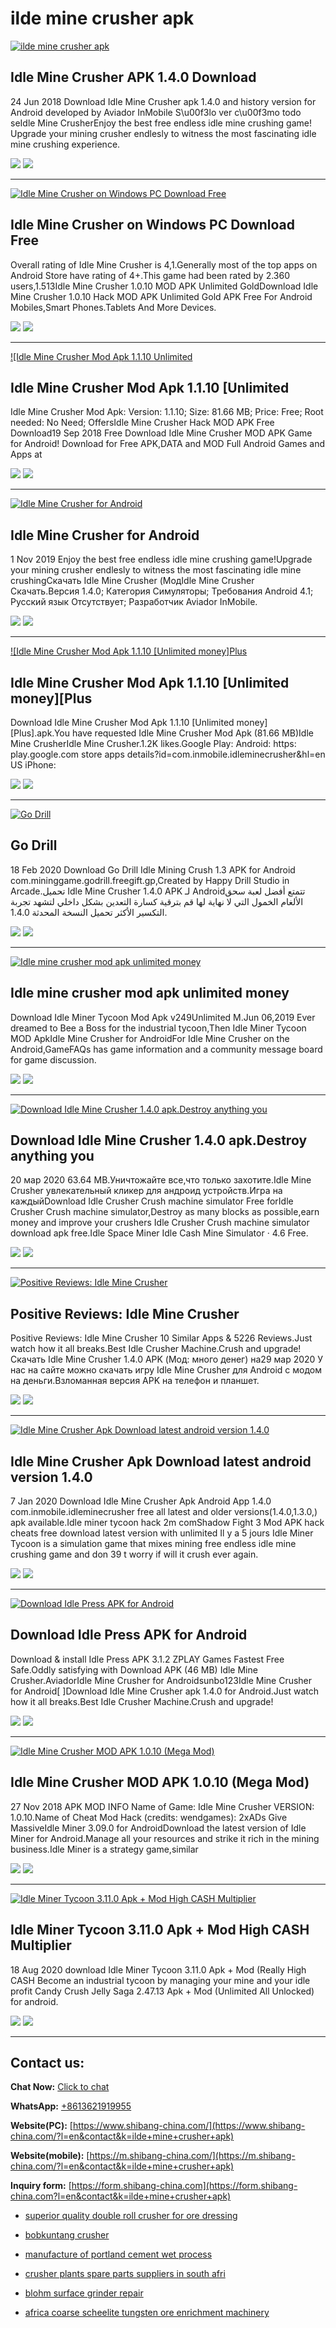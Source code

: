 # ilde mine crusher apk

<a href="https://swt.shibang-china.com/?l=en&img&k=ilde+mine+crusher+apk" target="_blank">![ilde mine crusher apk](http://static.shibang-china.com/all-800x300/1162.jpg)</a>

## Idle Mine Crusher APK 1.4.0 Download
24 Jun 2018 Download Idle Mine Crusher apk 1.4.0 and history version for Android developed by Aviador InMobile S\u00f3lo ver c\u00f3mo todo seIdle Mine CrusherEnjoy the best free endless idle mine crushing game! Upgrade your mining crusher endlesly to witness the most fascinating idle mine crushing experience.


<a href="https://whatsapp.shibangsoft.com/WhatsApp.php" target="_blank" title="WhatsApp">![](http://static.shibang-china.com/icon/whatsapp.png)</a> <a href="https://swt.shibang-china.com/?l=en&icon&k=ilde+mine+crusher+apk" target="_blank">![](http://static.shibang-china.com/icon/chat-en.png)</a>

---

<a href="https://swt.shibang-china.com/?l=en&img&k=ilde+mine+crusher+apk" target="_blank">![Idle Mine Crusher on Windows PC Download Free](http://static.shibang-china.com/all-800x300/112.jpg)</a>

## Idle Mine Crusher on Windows PC Download Free
Overall rating of Idle Mine Crusher is 4,1.Generally most of the top apps on Android Store have rating of 4+.This game had been rated by 2.360 users,1.513Idle Mine Crusher 1.0.10 MOD APK Unlimited GoldDownload Idle Mine Crusher 1.0.10 Hack MOD APK Unlimited Gold APK Free For Android Mobiles,Smart Phones.Tablets And More Devices.


<a href="https://whatsapp.shibangsoft.com/WhatsApp.php" target="_blank" title="WhatsApp">![](http://static.shibang-china.com/icon/whatsapp.png)</a> <a href="https://swt.shibang-china.com/?l=en&icon&k=ilde+mine+crusher+apk" target="_blank">![](http://static.shibang-china.com/icon/chat-en.png)</a>

---

<a href="https://swt.shibang-china.com/?l=en&img&k=ilde+mine+crusher+apk" target="_blank">![Idle Mine Crusher Mod Apk 1.1.10 [Unlimited](http://static.shibang-china.com/all-800x300/1028.jpg)</a>

## Idle Mine Crusher Mod Apk 1.1.10 [Unlimited
Idle Mine Crusher Mod Apk: Version: 1.1.10; Size: 81.66 MB; Price: Free; Root needed: No Need; OffersIdle Mine Crusher Hack MOD APK Free Download19 Sep 2018 Free Download Idle Mine Crusher MOD APK Game for Android! Download for Free APK,DATA and MOD Full Android Games and Apps at


<a href="https://whatsapp.shibangsoft.com/WhatsApp.php" target="_blank" title="WhatsApp">![](http://static.shibang-china.com/icon/whatsapp.png)</a> <a href="https://swt.shibang-china.com/?l=en&icon&k=ilde+mine+crusher+apk" target="_blank">![](http://static.shibang-china.com/icon/chat-en.png)</a>

---

<a href="https://swt.shibang-china.com/?l=en&img&k=ilde+mine+crusher+apk" target="_blank">![Idle Mine Crusher for Android](http://static.shibang-china.com/all-800x300/1043.jpg)</a>

## Idle Mine Crusher for Android
1 Nov 2019 Enjoy the best free endless idle mine crushing game!Upgrade your mining crusher endlesly to witness the most fascinating idle mine crushingСкачать Idle Mine Crusher (МодIdle Mine Crusher Скачать.Версия 1.4.0; Категория Симуляторы; Требования Android 4.1; Русский язык Отсутствует; Разработчик Aviador InMobile.


<a href="https://whatsapp.shibangsoft.com/WhatsApp.php" target="_blank" title="WhatsApp">![](http://static.shibang-china.com/icon/whatsapp.png)</a> <a href="https://swt.shibang-china.com/?l=en&icon&k=ilde+mine+crusher+apk" target="_blank">![](http://static.shibang-china.com/icon/chat-en.png)</a>

---

<a href="https://swt.shibang-china.com/?l=en&img&k=ilde+mine+crusher+apk" target="_blank">![Idle Mine Crusher Mod Apk 1.1.10 [Unlimited money][Plus](http://static.shibang-china.com/all-800x300/509.jpg)</a>

## Idle Mine Crusher Mod Apk 1.1.10 [Unlimited money][Plus
Download Idle Mine Crusher Mod Apk 1.1.10 [Unlimited money][Plus].apk.You have requested Idle Mine Crusher Mod Apk (81.66 MB)Idle Mine CrusherIdle Mine Crusher.1.2K likes.Google Play: Android: https: play.google.com store apps details?id=com.inmobile.idleminecrusher&amp;hl=en US iPhone:


<a href="https://whatsapp.shibangsoft.com/WhatsApp.php" target="_blank" title="WhatsApp">![](http://static.shibang-china.com/icon/whatsapp.png)</a> <a href="https://swt.shibang-china.com/?l=en&icon&k=ilde+mine+crusher+apk" target="_blank">![](http://static.shibang-china.com/icon/chat-en.png)</a>

---

<a href="https://swt.shibang-china.com/?l=en&img&k=ilde+mine+crusher+apk" target="_blank">![Go Drill](http://static.shibang-china.com/all-800x300/14.jpg)</a>

## Go Drill
18 Feb 2020 Download Go Drill Idle Mining Crush 1.3 APK for Android com.mininggame.godrill.freegift.gp,Created by Happy Drill Studio in Arcade.تحميل Idle Mine Crusher 1.4.0 APK لـ Androidتتمتع أفضل لعبة سحق الألغام الخمول التي لا نهاية لها قم بترقية كسارة التعدين بشكل داخلي لتشهد تجربة التكسير الأكثر تحميل النسخة المحدثة 1.4.0.


<a href="https://whatsapp.shibangsoft.com/WhatsApp.php" target="_blank" title="WhatsApp">![](http://static.shibang-china.com/icon/whatsapp.png)</a> <a href="https://swt.shibang-china.com/?l=en&icon&k=ilde+mine+crusher+apk" target="_blank">![](http://static.shibang-china.com/icon/chat-en.png)</a>

---

<a href="https://swt.shibang-china.com/?l=en&img&k=ilde+mine+crusher+apk" target="_blank">![Idle mine crusher mod apk unlimited money](http://static.shibang-china.com/all-800x300/1357.jpg)</a>

## Idle mine crusher mod apk unlimited money
Download Idle Miner Tycoon Mod Apk v249Unlimited M.Jun 06,2019 Ever dreamed to Bee a Boss for the industrial tycoon,Then Idle Miner Tycoon MOD ApkIdle Mine Crusher for AndroidFor Idle Mine Crusher on the Android,GameFAQs has game information and a community message board for game discussion.


<a href="https://whatsapp.shibangsoft.com/WhatsApp.php" target="_blank" title="WhatsApp">![](http://static.shibang-china.com/icon/whatsapp.png)</a> <a href="https://swt.shibang-china.com/?l=en&icon&k=ilde+mine+crusher+apk" target="_blank">![](http://static.shibang-china.com/icon/chat-en.png)</a>

---

<a href="https://swt.shibang-china.com/?l=en&img&k=ilde+mine+crusher+apk" target="_blank">![Download Idle Mine Crusher 1.4.0 apk.Destroy anything you](http://static.shibang-china.com/all-800x300/182.jpg)</a>

## Download Idle Mine Crusher 1.4.0 apk.Destroy anything you
20 мар 2020 63.64 MB.Уничтожайте все,что только захотите.Idle Mine Crusher увлекательный кликер для андроид устройств.Игра на каждыйDownload Idle Crusher Crush machine simulator Free forIdle Crusher Crush machine simulator,Destroy as many blocks as possible,earn money and improve your crushers Idle Crusher Crush machine simulator download apk free.Idle Space Miner Idle Cash Mine Simulator &middot; 4.6 Free.


<a href="https://whatsapp.shibangsoft.com/WhatsApp.php" target="_blank" title="WhatsApp">![](http://static.shibang-china.com/icon/whatsapp.png)</a> <a href="https://swt.shibang-china.com/?l=en&icon&k=ilde+mine+crusher+apk" target="_blank">![](http://static.shibang-china.com/icon/chat-en.png)</a>

---

<a href="https://swt.shibang-china.com/?l=en&img&k=ilde+mine+crusher+apk" target="_blank">![Positive Reviews: Idle Mine Crusher](http://static.shibang-china.com/all-800x300/56.jpg)</a>

## Positive Reviews: Idle Mine Crusher
Positive Reviews: Idle Mine Crusher 10 Similar Apps &amp; 5226 Reviews.Just watch how it all breaks.Best Idle Crusher Machine.Crush and upgrade!Скачать Idle Mine Crusher 1.4.0 APK (Мод: много денег) на29 мар 2020 У нас на сайте можно скачать игру Idle Mine Crusher для Android с модом на деньги.Взломанная версия APK на телефон и планшет.


<a href="https://whatsapp.shibangsoft.com/WhatsApp.php" target="_blank" title="WhatsApp">![](http://static.shibang-china.com/icon/whatsapp.png)</a> <a href="https://swt.shibang-china.com/?l=en&icon&k=ilde+mine+crusher+apk" target="_blank">![](http://static.shibang-china.com/icon/chat-en.png)</a>

---

<a href="https://swt.shibang-china.com/?l=en&img&k=ilde+mine+crusher+apk" target="_blank">![Idle Mine Crusher Apk Download latest android version 1.4.0](http://static.shibang-china.com/all-800x300/990.jpg)</a>

## Idle Mine Crusher Apk Download latest android version 1.4.0
7 Jan 2020 Download Idle Mine Crusher Apk Android App 1.4.0 com.inmobile.idleminecrusher free all latest and older versions(1.4.0,1.3.0,) apk available.Idle miner tycoon hack 2m comShadow Fight 3 Mod APK hack cheats free download latest version with unlimited Il y a 5 jours Idle Miner Tycoon is a simulation game that mixes mining free endless idle mine crushing game and don 39 t worry if will it crush ever again.


<a href="https://whatsapp.shibangsoft.com/WhatsApp.php" target="_blank" title="WhatsApp">![](http://static.shibang-china.com/icon/whatsapp.png)</a> <a href="https://swt.shibang-china.com/?l=en&icon&k=ilde+mine+crusher+apk" target="_blank">![](http://static.shibang-china.com/icon/chat-en.png)</a>

---

<a href="https://swt.shibang-china.com/?l=en&img&k=ilde+mine+crusher+apk" target="_blank">![Download Idle Press APK for Android](http://static.shibang-china.com/all-800x300/1026.jpg)</a>

## Download Idle Press APK for Android
Download &amp; install Idle Press APK 3.1.2 ZPLAY Games Fastest Free Safe.Oddly satisfying with Download APK (46 MB) Idle Mine Crusher.AviadorIdle Mine Crusher for Androidsunbo123Idle Mine Crusher for Android[ ]Download Idle Mine Crusher apk 1.4.0 for Android.Just watch how it all breaks.Best Idle Crusher Machine.Crush and upgrade!


<a href="https://whatsapp.shibangsoft.com/WhatsApp.php" target="_blank" title="WhatsApp">![](http://static.shibang-china.com/icon/whatsapp.png)</a> <a href="https://swt.shibang-china.com/?l=en&icon&k=ilde+mine+crusher+apk" target="_blank">![](http://static.shibang-china.com/icon/chat-en.png)</a>

---

<a href="https://swt.shibang-china.com/?l=en&img&k=ilde+mine+crusher+apk" target="_blank">![Idle Mine Crusher MOD APK 1.0.10 (Mega Mod)](http://static.shibang-china.com/all-800x300/70.jpg)</a>

## Idle Mine Crusher MOD APK 1.0.10 (Mega Mod)
27 Nov 2018 APK MOD INFO Name of Game: Idle Mine Crusher VERSION: 1.0.10.Name of Cheat Mod Hack (credits: wendgames): 2xADs Give MassiveIdle Miner 3.09.0 for AndroidDownload the latest version of Idle Miner for Android.Manage all your resources and strike it rich in the mining business.Idle Miner is a strategy game,similar


<a href="https://whatsapp.shibangsoft.com/WhatsApp.php" target="_blank" title="WhatsApp">![](http://static.shibang-china.com/icon/whatsapp.png)</a> <a href="https://swt.shibang-china.com/?l=en&icon&k=ilde+mine+crusher+apk" target="_blank">![](http://static.shibang-china.com/icon/chat-en.png)</a>

---

<a href="https://swt.shibang-china.com/?l=en&img&k=ilde+mine+crusher+apk" target="_blank">![Idle Miner Tycoon 3.11.0 Apk + Mod High CASH Multiplier](http://static.shibang-china.com/all-800x300/459.jpg)</a>

## Idle Miner Tycoon 3.11.0 Apk + Mod High CASH Multiplier
18 Aug 2020 download Idle Miner Tycoon 3.11.0 Apk + Mod (Really High CASH Become an industrial tycoon by managing your mine and your idle profit Candy Crush Jelly Saga 2.47.13 Apk + Mod (Unlimited All Unlocked) for android.

<a href="https://whatsapp.shibangsoft.com/WhatsApp.php" target="_blank" title="WhatsApp">![](http://static.shibang-china.com/icon/whatsapp.png)</a> <a href="https://swt.shibang-china.com/?l=en&icon&k=ilde+mine+crusher+apk" target="_blank">![](http://static.shibang-china.com/icon/chat-en.png)</a>

---
## Contact us:

**Chat Now:** [Click to chat](https://swt.shibang-china.com?l=en&contact&k=ilde+mine+crusher+apk)

**WhatsApp:**  [+8613621919955](https://whatsapp.shibangsoft.com/WhatsApp.php)

**Website(PC):** [https://www.shibang-china.com/](https://www.shibang-china.com/?l=en&contact&k=ilde+mine+crusher+apk)

**Website(mobile):** [https://m.shibang-china.com/](https://m.shibang-china.com/?l=en&contact&k=ilde+mine+crusher+apk)

**Inquiry form:** [https://form.shibang-china.com](https://form.shibang-china.com?l=en&contact&k=ilde+mine+crusher+apk)

* [superior quality double roll crusher for ore dressing](../161/superior%20quality%20double%20roll%20crusher%20for%20ore%20dressing.md)

* [bobkuntang crusher](../169/bobkuntang%20crusher.md)

* [manufacture of portland cement wet process](../163/manufacture%20of%20portland%20cement%20wet%20process.md)

* [crusher plants spare parts suppliers in south afri](../161/crusher%20plants%20spare%20parts%20suppliers%20in%20south%20afri.md)

* [blohm surface grinder repair](../161/blohm%20surface%20grinder%20repair.md)

* [africa coarse scheelite tungsten ore enrichment machinery](../163/africa%20coarse%20scheelite%20tungsten%20ore%20enrichment%20machinery.md)
